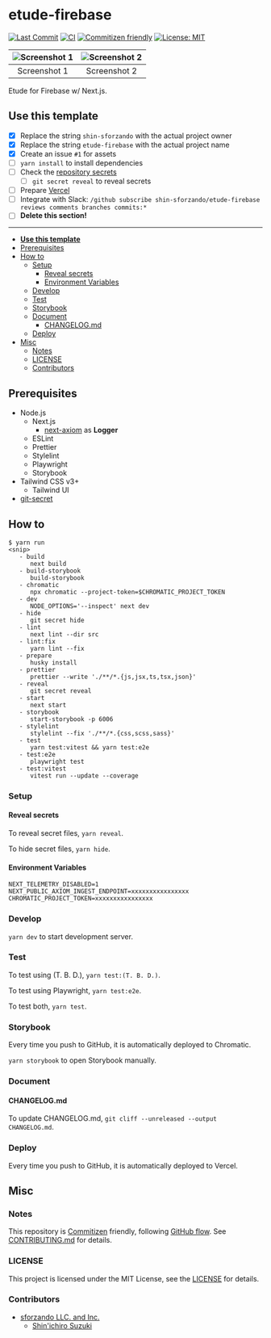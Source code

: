 # etude-firebase

<!-- Badges -->

[![Last Commit](https://img.shields.io/github/last-commit/shin-sforzando/etude-firebase)](https://github.com/shin-sforzando/etude-firebase/graphs/commit-activity)
[![CI](https://github.com/shin-sforzando/etude-firebase/actions/workflows/ci.yml/badge.svg)](https://github.com/shin-sforzando/etude-firebase/actions/workflows/ci.yml)
[![Commitizen friendly](https://img.shields.io/badge/commitizen-friendly-brightgreen.svg)](http://commitizen.github.io/cz-cli/)
[![License: MIT](https://img.shields.io/badge/License-MIT-blue.svg)](https://opensource.org/licenses/MIT)

<!-- Screenshots -->

| ![Screenshot 1](https://placehold.jp/32/3d4070/ffffff/720x480.png?text=Screenshot%201) | ![Screenshot 2](https://placehold.jp/32/703d40/ffffff/720x480.png?text=Screenshot%202) |
|:--------------------------------------------------------------------------------------:|:--------------------------------------------------------------------------------------:|
|                                      Screenshot 1                                      |                                      Screenshot 2                                      |

<!-- Synopsis -->

Etude for Firebase w/ Next.js.

## **Use this template**

- [x] Replace the string `shin-sforzando` with the actual project owner
- [x] Replace the string `etude-firebase` with the actual project name
- [x] Create an issue `#1` for assets
- [ ] `yarn install` to install dependencies
- [ ] Check the [repository secrets](https://github.com/shin-sforzando/etude-firebase/settings/secrets/actions)
  - [ ] `git secret reveal` to reveal secrets
- [ ] Prepare [Vercel](https://vercel.com/)
- [ ] Integrate with Slack: `/github subscribe shin-sforzando/etude-firebase reviews comments branches commits:*`
- [ ] **Delete this section!**

----

<!-- TOC -->

- [**Use this template**](#use-this-template)
- [Prerequisites](#prerequisites)
- [How to](#how-to)
  - [Setup](#setup)
    - [Reveal secrets](#reveal-secrets)
    - [Environment Variables](#environment-variables)
  - [Develop](#develop)
  - [Test](#test)
  - [Storybook](#storybook)
  - [Document](#document)
    - [CHANGELOG.md](#changelogmd)
  - [Deploy](#deploy)
- [Misc](#misc)
  - [Notes](#notes)
  - [LICENSE](#license)
  - [Contributors](#contributors)

## Prerequisites

- Node.js
  - Next.js
    - [next-axiom](https://github.com/axiomhq/next-axiom) as **Logger**
  - ESLint
  - Prettier
  - Stylelint
  - Playwright
  - Storybook
- Tailwind CSS v3+
  - Tailwind UI
- [git-secret](https://git-secret.io)

## How to

```shell
$ yarn run
<snip>
   - build
      next build
   - build-storybook
      build-storybook
   - chromatic
      npx chromatic --project-token=$CHROMATIC_PROJECT_TOKEN
   - dev
      NODE_OPTIONS='--inspect' next dev
   - hide
      git secret hide
   - lint
      next lint --dir src
   - lint:fix
      yarn lint --fix
   - prepare
      husky install
   - prettier
      prettier --write './**/*.{js,jsx,ts,tsx,json}'
   - reveal
      git secret reveal
   - start
      next start
   - storybook
      start-storybook -p 6006
   - stylelint
      stylelint --fix './**/*.{css,scss,sass}'
   - test
      yarn test:vitest && yarn test:e2e
   - test:e2e
      playwright test
   - test:vitest
      vitest run --update --coverage
```

### Setup

#### Reveal secrets

To reveal secret files, `yarn reveal`.

To hide secret files,  `yarn hide`.

#### Environment Variables

```.env
NEXT_TELEMETRY_DISABLED=1
NEXT_PUBLIC_AXIOM_INGEST_ENDPOINT=xxxxxxxxxxxxxxxx
CHROMATIC_PROJECT_TOKEN=xxxxxxxxxxxxxxxx
```

### Develop

`yarn dev` to start development server.

### Test

To test using (T. B. D.), `yarn test:(T. B. D.)`.

To test using Playwright, `yarn test:e2e`.

To test both, `yarn test`.

### Storybook

Every time you push to GitHub, it is automatically deployed to Chromatic.

`yarn storybook` to open Storybook manually.

### Document

#### CHANGELOG.md

To update CHANGELOG.md, `git cliff --unreleased --output CHANGELOG.md`.

### Deploy

Every time you push to GitHub, it is automatically deployed to Vercel.

## Misc

### Notes

This repository is [Commitizen](https://commitizen.github.io/cz-cli/) friendly, following [GitHub flow](https://docs.github.com/en/get-started/quickstart/github-flow).
See [CONTRIBUTING.md](./CONTRIBUTING.md) for details.

### LICENSE

This project is licensed under the MIT License, see the [LICENSE](./LICENSE) for details.

### Contributors

- [sforzando LLC. and Inc.](https://sforzando.co.jp/)
  - [Shin'ichiro Suzuki](https://github.com/shin-sforzando)
